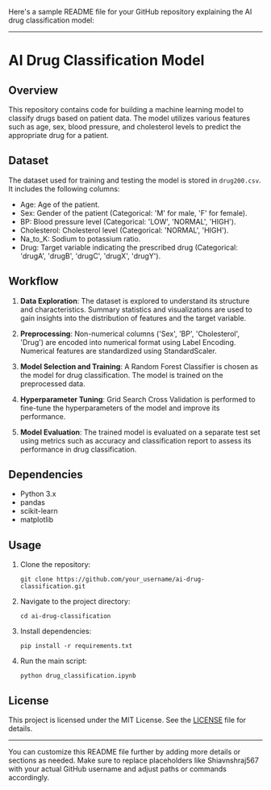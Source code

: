 
Here's a sample README file for your GitHub repository explaining the AI drug classification model:

---

# AI Drug Classification Model

## Overview
This repository contains code for building a machine learning model to classify drugs based on patient data. The model utilizes various features such as age, sex, blood pressure, and cholesterol levels to predict the appropriate drug for a patient.

## Dataset
The dataset used for training and testing the model is stored in `drug200.csv`. It includes the following columns:

- Age: Age of the patient.
- Sex: Gender of the patient (Categorical: 'M' for male, 'F' for female).
- BP: Blood pressure level (Categorical: 'LOW', 'NORMAL', 'HIGH').
- Cholesterol: Cholesterol level (Categorical: 'NORMAL', 'HIGH').
- Na_to_K: Sodium to potassium ratio.
- Drug: Target variable indicating the prescribed drug (Categorical: 'drugA', 'drugB', 'drugC', 'drugX', 'drugY').

## Workflow
1. **Data Exploration**: The dataset is explored to understand its structure and characteristics. Summary statistics and visualizations are used to gain insights into the distribution of features and the target variable.

2. **Preprocessing**: Non-numerical columns ('Sex', 'BP', 'Cholesterol', 'Drug') are encoded into numerical format using Label Encoding. Numerical features are standardized using StandardScaler.

3. **Model Selection and Training**: A Random Forest Classifier is chosen as the model for drug classification. The model is trained on the preprocessed data.

4. **Hyperparameter Tuning**: Grid Search Cross Validation is performed to fine-tune the hyperparameters of the model and improve its performance.

5. **Model Evaluation**: The trained model is evaluated on a separate test set using metrics such as accuracy and classification report to assess its performance in drug classification.

## Dependencies
- Python 3.x
- pandas
- scikit-learn
- matplotlib

## Usage
1. Clone the repository:
   ```
   git clone https://github.com/your_username/ai-drug-classification.git
   ```
2. Navigate to the project directory:
   ```
   cd ai-drug-classification
   ```
3. Install dependencies:
   ```
   pip install -r requirements.txt
   ```
4. Run the main script:
   ```
   python drug_classification.ipynb
   ```

## License
This project is licensed under the MIT License. See the [LICENSE](LICENSE) file for details.

---

You can customize this README file further by adding more details or sections as needed. Make sure to replace placeholders like Shiavnshraj567 with your actual GitHub username and adjust paths or commands accordingly.

